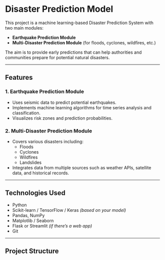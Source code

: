 # Disaster Prediction Model

This project is a machine learning-based Disaster Prediction System with two main modules:
- **Earthquake Prediction Module**
- **Multi-Disaster Prediction Module** (for floods, cyclones, wildfires, etc.)

The aim is to provide early predictions that can help authorities and communities prepare for potential natural disasters.

---

##  Features

### 1. Earthquake Prediction Module
- Uses seismic data to predict potential earthquakes.
- Implements machine learning algorithms for time series analysis and classification.
- Visualizes risk zones and prediction probabilities.

### 2. Multi-Disaster Prediction Module
- Covers various disasters including:
  - Floods
  - Cyclones
  - Wildfires
  - Landslides
- Integrates data from multiple sources such as weather APIs, satellite data, and historical records.

---

## Technologies Used
- Python
- Scikit-learn / TensorFlow / Keras *(based on your model)*
- Pandas, NumPy
- Matplotlib / Seaborn
- Flask or Streamlit *(if there’s a web app)*
- Git

---

##  Project Structure

